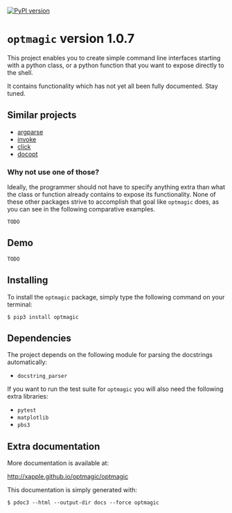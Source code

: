[![PyPI version](https://badge.fury.io/py/optmagic.svg)](https://badge.fury.io/py/optmagic)

# `optmagic` version 1.0.7

This project enables you to create simple command line interfaces starting
with a python class, or a python function that you want to expose directly to the shell.

It contains functionality which has not yet all been fully documented. Stay tuned.

## Similar projects

* [argparse](https://docs.python.org/3/library/argparse.html)
* [invoke](https://www.pyinvoke.org/)
* [click](https://click.palletsprojects.com/)
* [docopt](https://docopt.org/)

### Why not use one of those?

Ideally, the programmer should not have to specify anything extra than what the class or function already contains to expose its functionality. None of these other packages strive to accomplish that goal like `optmagic` does, as you can see in the following comparative examples.

    TODO

## Demo 

    TODO

## Installing

To install the `optmagic` package, simply type the following command on your terminal:

    $ pip3 install optmagic

## Dependencies

The project depends on the following module for parsing the docstrings automatically:

* `docstring_parser`

If you want to run the test suite for `optmagic` you will also need the following extra libraries:

* `pytest`
* `matplotlib`
* `pbs3`

## Extra documentation

More documentation is available at:

<http://xapple.github.io/optmagic/optmagic>

This documentation is simply generated with:

    $ pdoc3 --html --output-dir docs --force optmagic